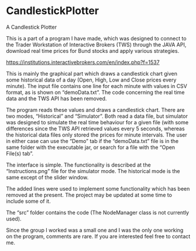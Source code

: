 # CandlestickPlotter
A Candlestick Plotter

This is a part of a program I have made, which was designed to connect to the Trader Workstation of Interactive Brokers (TWS) through the JAVA API, download real time prices for Bund stocks and apply various strategies. 

https://institutions.interactivebrokers.com/en/index.php?f=1537

This is mainly the graphical part which draws a candlestick chart given some historical data of a day (Open, High, Low and Close prices every minute). The input file contains one line for each minute with values in CSV format, as is shown on “demoData.txt”. The code concerning the real time data and the TWS API has been removed. 

The program reads these values and draws a candlestick chart. There are two modes, “Historical” and “Simulator”. Both read a data file, but simulator was designed to simulate the real time behaviour for a given file (with some differences since the TWS API retrieved values every 5 seconds, whereas the historical data files only stored the prices for minute intervals. The user in either case can use the “Demo” tab if the “demoData.txt” file is in the same folder with the executable jar, or search for a file with the “Open File(s) tab”. 

The interface is simple. The functionality is described at the “Instructions.png” file for the simulator  mode. The historical mode is the same except of the slider window. 

The added lines were used to implement some functionality which has been removed at the present. The project may be updated at some time to include some of it. 

The “src” folder contains the code (The NodeManager class is not currently used).

Since the group I worked was a small one and I was the only one working on the program, comments are rare. If you are interested feel free to contact me.
